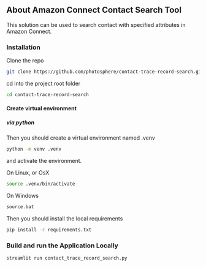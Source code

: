 ## About Amazon Connect Contact Search Tool
This solution can be used to search contact with specified attributes in Amazon Connect.

### Installation

Clone the repo

```bash
git clone https://github.com/photosphere/contact-trace-record-search.git
```

cd into the project root folder

```bash
cd contact-trace-record-search
```

#### Create virtual environment

##### via python

Then you should create a virtual environment named .venv

```bash
python -m venv .venv
```

and activate the environment.

On Linux, or OsX 

```bash
source .venv/bin/activate
```
On Windows

```bash
source.bat
```

Then you should install the local requirements

```bash
pip install -r requirements.txt
```
### Build and run the Application Locally

```bash
streamlit run contact_trace_record_search.py
```


